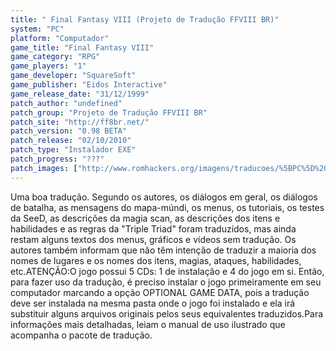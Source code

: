 ```yaml
---
title: " Final Fantasy VIII (Projeto de Tradução FFVIII BR)"
system: "PC"
platform: "Computador"
game_title: "Final Fantasy VIII"
game_category: "RPG"
game_players: "1"
game_developer: "SquareSoft"
game_publisher: "Eidos Interactive"
game_release_date: "31/12/1999"
patch_author: "undefined"
patch_group: "Projeto de Tradução FFVIII BR"
patch_site: "http://ff8br.net/"
patch_version: "0.98 BETA"
patch_release: "02/10/2010"
patch_type: "Instalador EXE"
patch_progress: "???"
patch_images: ["http://www.romhackers.org/imagens/traducoes/%5BPC%5D%20Final%20Fantasy%20VIII%20-%20Projeto%20de%20Tradu%C3%A7%C3%A3o%20FFVIII%20BR%20-%201.jpg","http://www.romhackers.org/imagens/traducoes/%5BPC%5D%20Final%20Fantasy%20VIII%20-%20Projeto%20de%20Tradu%C3%A7%C3%A3o%20FFVIII%20BR%20-%202.jpg","http://www.romhackers.org/imagens/traducoes/%5BPC%5D%20Final%20Fantasy%20VIII%20-%20Projeto%20de%20Tradu%C3%A7%C3%A3o%20FFVIII%20BR%20-%203.jpg"]
---
```

Uma boa tradução. Segundo os autores, os diálogos em geral, os diálogos de batalha, as mensagens do mapa-múndi, os menus, os tutoriais, os testes da SeeD, as descrições da magia scan, as descrições dos itens e habilidades e as regras da "Triple Triad" foram traduzidos, mas ainda restam alguns textos dos menus, gráficos e vídeos sem tradução. Os autores também informam que não têm intenção de traduzir a maioria dos nomes de lugares e os nomes dos itens, magias, ataques, habilidades, etc.ATENÇÃO:O jogo possui 5 CDs: 1 de instalação e 4 do jogo em si. Então, para fazer uso da tradução, é preciso instalar o jogo primeiramente em seu computador marcando a opção OPTIONAL GAME DATA, pois a tradução deve ser instalada na mesma pasta onde o jogo foi instalado e ela irá substituir alguns arquivos originais pelos seus equivalentes traduzidos.Para informações mais detalhadas, leiam o manual de uso ilustrado que acompanha o pacote de tradução.
